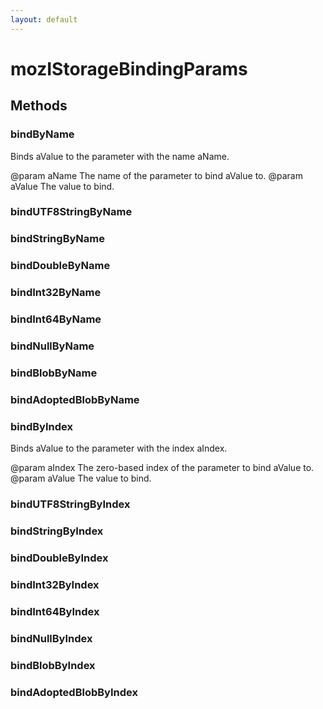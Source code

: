 ```yaml
---
layout: default
---
```


# mozIStorageBindingParams #

## Methods ##

### bindByName ###

Binds aValue to the parameter with the name aName.

@param aName
       The name of the parameter to bind aValue to.
@param aValue
       The value to bind.


### bindUTF8StringByName ###

### bindStringByName ###

### bindDoubleByName ###

### bindInt32ByName ###

### bindInt64ByName ###

### bindNullByName ###

### bindBlobByName ###

### bindAdoptedBlobByName ###

### bindByIndex ###

Binds aValue to the parameter with the index aIndex.

@param aIndex
       The zero-based index of the parameter to bind aValue to.
@param aValue
       The value to bind.


### bindUTF8StringByIndex ###

### bindStringByIndex ###

### bindDoubleByIndex ###

### bindInt32ByIndex ###

### bindInt64ByIndex ###

### bindNullByIndex ###

### bindBlobByIndex ###

### bindAdoptedBlobByIndex ###
